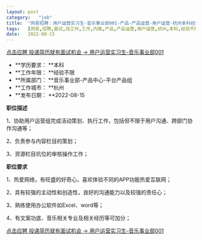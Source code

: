 ```yaml
---
layout:	post
category:	"job"
title:	"网易招聘：用户运营实习生-音乐事业部001-产品-产品运营-用户运营-杭州本科经验不限"
tags:	[网易,招聘,面试,找工作,工作,内推,产品,产品运营,用户运营,杭州,本科,经验不限]
date:	2022-08-15
---
```


[点击应聘 投递简历就有面试机会 ->  用户运营实习生-音乐事业部001](http://mobile.bole.netease.com/bole/boleDetail?id=40333&employeeId=346f03c3cda5f04c&key=all)



- **学历要求： **本科
- **工作年限： **经验不限
- **所属部门： **音乐事业部-产品中心-平台产品组
- **工作城市： **杭州
- **发布日期： **2022-08-15



**职位描述**

1、协助用户运营组完成活动策划、执行工作，包括但不限于用户沟通、跨部门协作沟通等；

2、负责参与内容栏目的策划；

3、资源栏目坑位的审核操作工作；



**职位要求**

1、热爱网络，有旺盛的好奇心，喜欢体验不同的APP功能热爱互联网；

2、具有较强的主动性和创造性，良好的沟通能力以及较强的责任心；

3、熟练使用办公软件如Excel、word等；

4、有文案功底、音乐相关专业及相关经历等可加分；





[点击应聘 投递简历就有面试机会 ->  用户运营实习生-音乐事业部001](http://mobile.bole.netease.com/bole/boleDetail?id=40333&employeeId=346f03c3cda5f04c&key=all)